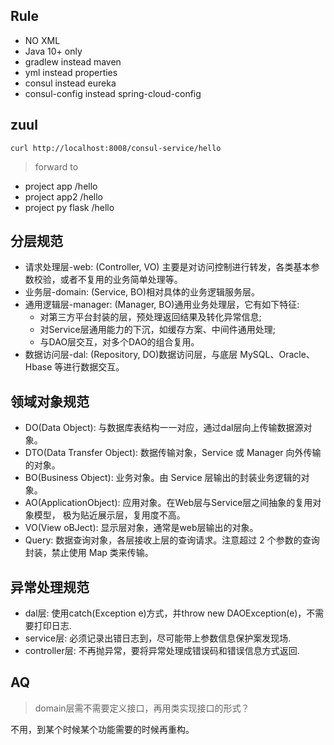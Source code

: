 ## Rule
* NO XML
* Java 10+ only
* gradlew instead maven
* yml instead properties
* consul instead eureka
* consul-config instead spring-cloud-config

## zuul

``` curl http://localhost:8008/consul-service/hello ```
> forward to
* project app           /hello
* project app2          /hello
* project py flask      /hello


## 分层规范

* 请求处理层-web: (Controller, VO) 主要是对访问控制进行转发，各类基本参数校验，或者不复用的业务简单处理等。
* 业务层-domain: (Service, BO)相对具体的业务逻辑服务层。
* 通用逻辑层-manager: (Manager, BO)通用业务处理层，它有如下特征:
    * 对第三方平台封装的层，预处理返回结果及转化异常信息;
    * 对Service层通用能力的下沉，如缓存方案、中间件通用处理; 
    * 与DAO层交互，对多个DAO的组合复用。
* 数据访问层-dal: (Repository, DO)数据访问层，与底层 MySQL、Oracle、Hbase 等进行数据交互。


## 领域对象规范

* DO(Data Object): 与数据库表结构一一对应，通过dal层向上传输数据源对象。
* DTO(Data Transfer Object): 数据传输对象，Service 或 Manager 向外传输的对象。
* BO(Business Object): 业务对象。由 Service 层输出的封装业务逻辑的对象。
* AO(ApplicationObject): 应用对象。在Web层与Service层之间抽象的复用对象模型， 极为贴近展示层，复用度不高。
* VO(View oBJect): 显示层对象，通常是web层输出的对象。
* Query: 数据查询对象，各层接收上层的查询请求。注意超过 2 个参数的查询封装，禁止使用 Map 类来传输。


## 异常处理规范

* dal层: 使用catch(Exception e)方式，并throw new DAOException(e)，不需要打印日志.
* service层: 必须记录出错日志到，尽可能带上参数信息保护案发现场.
* controller层: 不再抛异常，要将异常处理成错误码和错误信息方式返回.


## AQ
> domain层需不需要定义接口，再用类实现接口的形式？

不用，到某个时候某个功能需要的时候再重构。

